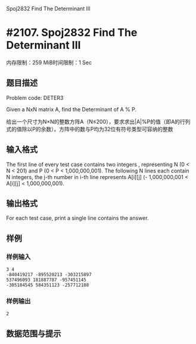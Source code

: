 Spoj2832  Find The Determinant III

# #2107. Spoj2832  Find The Determinant III

内存限制：259 MiB时间限制：1 Sec

## 题目描述

Problem code: DETER3 


Given a NxN matrix A, find the Determinant of A % P. 


给出一个尺寸为N×N的整数方阵A（N≤200），要求求出|A|%P的值（即A的行列式的值除以P的余数）。方阵中的数与P均为32位有符号类型可容纳的整数

## 输入格式


The first line of every test case contains two integers , representing N (0 < N < 201) and P (0 < P < 1,000,000,001). The following N lines each contain N integers, the j-th number in i-th line represents A[i][j] (- 1,000,000,001 < A[i][j] < 1,000,000,001). 


## 输出格式

For each test case, print a single line contains the answer. 

## 样例

### 样例输入

    
    3 4
    -840419217 -895520213 -303215897
    537496093 181887787 -957451145
    -305184545 584351123 -257712188
    
    
    
    

### 样例输出

    
    2
    
    

## 数据范围与提示
